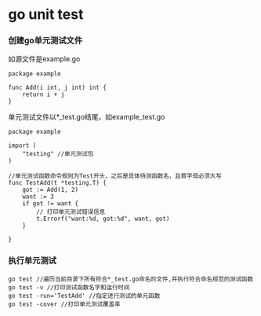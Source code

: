 #  go unit test

### 创建go单元测试文件

如源文件是example.go

```
package example

func Add(i int, j int) int {
	return i + j
}
```

单元测试文件以*_test.go结尾，如example_test.go

```
package example

import (
	"testing" //单元测试包
)

//单元测试函数命令规则为Test开头，之后是具体待测函数名，且首字母必须大写
func TestAdd(t *testing.T) {
	got := Add(1, 2)
	want := 3
	if got != want {
		// 打印单元测试错误信息
		t.Errorf("want:%d, got:%d", want, got)
	}

}
```

###  执行单元测试

```
go test //遍历当前目录下所有符合*_test.go命名的文件,并执行符合命名规范的测试函数
go test -v //打印测试函数名字和运行时间
go test -run='TestAdd' //指定进行测试的单元函数
go test -cover //打印单元测试覆盖率
```



